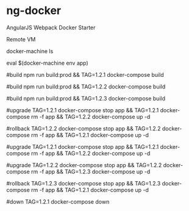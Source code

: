 # ng-docker
AngularJS Webpack Docker Starter

Remote VM

docker-machine ls

eval $(docker-machine env app)

#build
npm run build:prod && TAG=1.2.1 docker-compose build

#build
npm run build:prod && TAG=1.2.2 docker-compose build

#build
npm run build:prod && TAG=1.2.3 docker-compose build

#upgrade
TAG=1.2.1 docker-compose stop app && TAG=1.2.1 docker-compose rm -f app && TAG=1.2.2 docker-compose up -d

#rollback
TAG=1.2.2 docker-compose stop app && TAG=1.2.2 docker-compose rm -f app && TAG=1.2.1 docker-compose up -d

#upgrade
TAG=1.2.1 docker-compose stop app && TAG=1.2.1 docker-compose rm -f app && TAG=1.2.2 docker-compose up -d

#upgrade
TAG=1.2.2 docker-compose stop app && TAG=1.2.2 docker-compose rm -f app && TAG=1.2.3 docker-compose up -d

#rollback
TAG=1.2.3 docker-compose stop app && TAG=1.2.3 docker-compose rm -f app && TAG=1.2.1 docker-compose up -d

#down
TAG=1.2.1 docker-compose down
